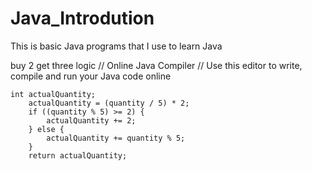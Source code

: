 # Java_Introdution

 This is basic Java programs that I use to learn Java

 buy 2 get three logic
 // Online Java Compiler
// Use this editor to write, compile and run your Java code online

    int actualQuantity;
        actualQuantity = (quantity / 5) * 2;
        if ((quantity % 5) >= 2) {
            actualQuantity += 2;
        } else {
            actualQuantity += quantity % 5;
        }
        return actualQuantity;
